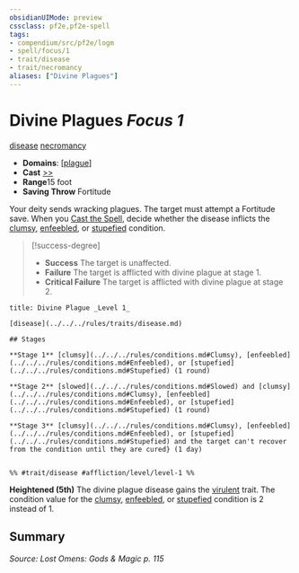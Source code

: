 ```yaml
---
obsidianUIMode: preview
cssclass: pf2e,pf2e-spell
tags:
- compendium/src/pf2e/logm
- spell/focus/1
- trait/disease
- trait/necromancy
aliases: ["Divine Plagues"]
---
```

# Divine Plagues *Focus 1*   
[disease](../../Rules/traits/disease.md)  [necromancy](../../Rules/traits/necromancy.md)  

- **Domains**: [[plague](../setting/domains.md#Plague)]
- **Cast** [>>](../../Rules/core-rulebook/chapter-9-playing-the-game.md#Actions "Two-Action") 
- **Range**15 foot
- **Saving Throw** Fortitude

Your deity sends wracking plagues. The target must attempt a Fortitude save. When you [Cast the Spell](../../Rules/actions/cast-a-spell.md), decide whether the disease inflicts the [clumsy](../../Rules/conditions.md#Clumsy), [enfeebled](../../Rules/conditions.md#Enfeebled), or [stupefied](../../Rules/conditions.md#Stupefied) condition.

> [!success-degree] 
> - **Success** The target is unaffected.
> - **Failure** The target is afflicted with divine plague at stage 1.
> - **Critical Failure** The target is afflicted with divine plague at stage 2.

```ad-inline-affliction
title: Divine Plague _Level 1_

[disease](../../../rules/traits/disease.md)  

## Stages

**Stage 1** [clumsy](../../../rules/conditions.md#Clumsy), [enfeebled](../../../rules/conditions.md#Enfeebled), or [stupefied](../../../rules/conditions.md#Stupefied) (1 round)

**Stage 2** [slowed](../../../rules/conditions.md#Slowed) and [clumsy](../../../rules/conditions.md#Clumsy), [enfeebled](../../../rules/conditions.md#Enfeebled), or [stupefied](../../../rules/conditions.md#Stupefied) (1 round)

**Stage 3** [clumsy](../../../rules/conditions.md#Clumsy), [enfeebled](../../../rules/conditions.md#Enfeebled), or [stupefied](../../../rules/conditions.md#Stupefied) and the target can't recover from the condition until they are cured} (1 day)


%% #trait/disease #affliction/level/level-1 %%
```

**Heightened (5th)** The divine plague disease gains the [virulent](../../Rules/traits/virulent.md) trait. The condition value for the [clumsy](../../Rules/conditions.md#Clumsy), [enfeebled](../../Rules/conditions.md#Enfeebled), or [stupefied](../../Rules/conditions.md#Stupefied) condition is 2 instead of 1.

## Summary

*Source: Lost Omens: Gods & Magic p. 115*
